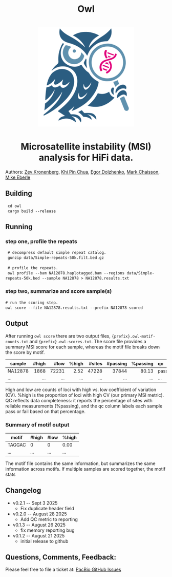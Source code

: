 <h1 align="center">Owl</h1>

<h1 align="center"><img width="300px" src="logo/owl-logo.svg"/></h1>

<h1 align="center">Microsatellite instability (MSI) analysis for HiFi data.</h1>



Authors: [Zev Kronenberg](https://github.com/zeeev), [Khi Pin Chua](https://github.com/proteinosome), [Egor Dolzhenko](https://github.com/egor-dolzhenko), [Mark Chaisson](https://github.com/mchaisso), [Mike Eberle]() 

## Building
```
 cd owl
 cargo build --release
```

## Running

### step one, profile the repeats
```
 # decompress default simple repeat catalog.
 gunzip data/Simple-repeats-50k.filt.bed.gz

 # profile the repeats.
 owl profile --bam NA12878.haplotagged.bam --regions data/Simple-repeats-50k.bed --sample NA12878 > NA12878.results.txt
```

### step two, summarize and score sample(s)
```
# run the scoring step.
owl score --file NA12878.results.txt --prefix NA12878-scored
```

## Output
After running `owl score` there are two output files, `{prefix}.owl-motif-counts.txt` and `{prefix}.owl-scores.txt`. The score file provides a summary MSI score for each sample, whereas the motif file breaks down the score by motif. 

| sample                     | #high |  #low | %high | #sites | #passing | %passing | qc   |
| -------------------------- | ----: | ----: | ----: | -----: | -------: | -------: | :--- |
| NA12878 |  1868 | 72231 |  2.52 |  47228 |    37844 |    80.13 | pass |
| …                          |     … |     … |     … |      … |        … |        … | …    |


High and low are counts of loci with high vs. low coefficient of variation (CV). %high is the proportion of loci with high CV (our primary MSI metric). QC reflects data completeness: it reports the percentage of sites with reliable measurements (%passing), and the qc column labels each sample pass or fail based on that percentage.

### Summary of motif output
| motif  | #high | #low | %high |
|--------|------|-----|-------|
| TAGGAC | 0    | 0   | 0.00  |
| ... | ...    | ...   | ...  |

The motif file contains the same information, but summarizes the same information across motifs. If multiple samples are scored together, the motif stats 


## Changelog 

* v0.2.1 -- Sept 3 2025
  - Fix duplicate header field
* v0.2.0 -- August 28 2025
  - Add QC metric to reporting
* v0.1.3 -- August 26 2025
  - fix memory reporting bug
* v0.1.2 -- August 21 2025
  - initial release to github

## Questions, Comments, Feedback:
Please feel free to file a ticket at:
[PacBio GitHub Issues](https://github.com/PacificBiosciences/pbbioconda/issues)
